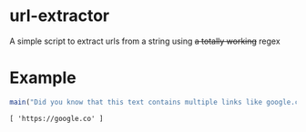 # url-extractor
A simple script to extract urls from a string using ~~a totally working~~ regex

# Example
```ts
main("Did you know that this text contains multiple links like google.com, youtube.co some.random.url as well but it should theoretically filter google because .co is a valid tld!").then((res) => console.log(res));
```

```
[ 'https://google.co' ]
```
